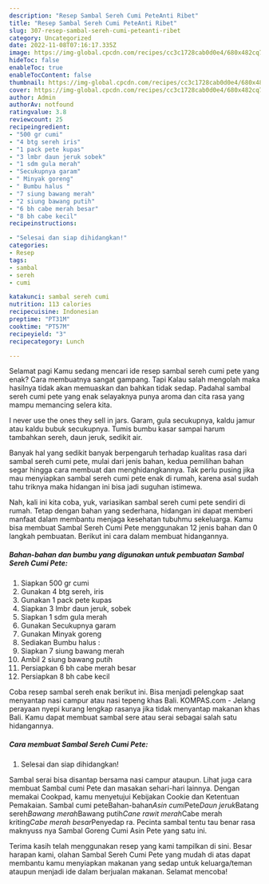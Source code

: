 ```yaml
---
description: "Resep Sambal Sereh Cumi PeteAnti Ribet"
title: "Resep Sambal Sereh Cumi PeteAnti Ribet"
slug: 307-resep-sambal-sereh-cumi-peteanti-ribet
category: Uncategorized
date: 2022-11-08T07:16:17.335Z
image: https://img-global.cpcdn.com/recipes/cc3c1728cab0d0e4/680x482cq70/sambal-sereh-cumi-pete-foto-resep-utama.jpg
hideToc: false
enableToc: true
enableTocContent: false
thumbnail: https://img-global.cpcdn.com/recipes/cc3c1728cab0d0e4/680x482cq70/sambal-sereh-cumi-pete-foto-resep-utama.jpg
cover: https://img-global.cpcdn.com/recipes/cc3c1728cab0d0e4/680x482cq70/sambal-sereh-cumi-pete-foto-resep-utama.jpg
author: Admin
authorAv: notfound
ratingvalue: 3.8
reviewcount: 25
recipeingredient:
- "500 gr cumi"
- "4 btg sereh iris"
- "1 pack pete kupas"
- "3 lmbr daun jeruk sobek"
- "1 sdm gula merah"
- "Secukupnya garam"
- " Minyak goreng"
- " Bumbu halus "
- "7 siung bawang merah"
- "2 siung bawang putih"
- "6 bh cabe merah besar"
- "8 bh cabe kecil"
recipeinstructions:

- "Selesai dan siap dihidangkan!"
categories:
- Resep
tags:
- sambal
- sereh
- cumi

katakunci: sambal sereh cumi 
nutrition: 113 calories
recipecuisine: Indonesian
preptime: "PT31M"
cooktime: "PT57M"
recipeyield: "3"
recipecategory: Lunch

---
```



Selamat pagi Kamu sedang mencari ide resep sambal sereh cumi pete yang enak? Cara membuatnya sangat gampang. Tapi Kalau salah mengolah maka hasilnya tidak akan memuaskan dan bahkan tidak sedap. Padahal sambal sereh cumi pete yang enak selayaknya punya aroma dan cita rasa yang mampu memancing selera kita.


I never use the ones they sell in jars. Garam, gula secukupnya, kaldu jamur atau kaldu bubuk secukupnya. Tumis bumbu kasar sampai harum tambahkan sereh, daun jeruk, sedikit air.

Banyak hal yang sedikit banyak berpengaruh terhadap kualitas rasa dari sambal sereh cumi pete, mulai dari jenis bahan, kedua pemilihan bahan segar hingga cara membuat dan menghidangkannya. Tak perlu pusing jika mau menyiapkan sambal sereh cumi pete enak di rumah, karena asal sudah tahu triknya maka hidangan ini bisa jadi suguhan istimewa.


Nah, kali ini kita coba, yuk, variasikan sambal sereh cumi pete sendiri di rumah. Tetap dengan bahan yang sederhana, hidangan ini dapat memberi manfaat dalam membantu menjaga kesehatan tubuhmu sekeluarga. Kamu bisa membuat Sambal Sereh Cumi Pete menggunakan 12 jenis bahan dan 0 langkah pembuatan. Berikut ini cara dalam membuat hidangannya.

<!--inarticleads1-->

##### Bahan-bahan dan bumbu yang digunakan untuk pembuatan Sambal Sereh Cumi Pete:

1. Siapkan 500 gr cumi
1. Gunakan 4 btg sereh, iris
1. Gunakan 1 pack pete kupas
1. Siapkan 3 lmbr daun jeruk, sobek
1. Siapkan 1 sdm gula merah
1. Gunakan Secukupnya garam
1. Gunakan  Minyak goreng
1. Sediakan  Bumbu halus :
1. Siapkan 7 siung bawang merah
1. Ambil 2 siung bawang putih
1. Persiapkan 6 bh cabe merah besar
1. Persiapkan 8 bh cabe kecil


Coba resep sambal sereh enak berikut ini. Bisa menjadi pelengkap saat menyantap nasi campur atau nasi tepeng khas Bali. KOMPAS.com - Jelang perayaan nyepi kurang lengkap rasanya jika tidak menyantap makanan khas Bali. Kamu dapat membuat sambal sere atau serai sebagai salah satu hidangannya. 

<!--inarticleads2-->

##### Cara membuat Sambal Sereh Cumi Pete:


1. Selesai dan siap dihidangkan!

Sambal serai bisa disantap bersama nasi campur ataupun. Lihat juga cara membuat Sambal cumi Pete dan masakan sehari-hari lainnya. Dengan memakai Cookpad, kamu menyetujui Kebijakan Cookie dan Ketentuan Pemakaian. Sambal cumi peteBahan-bahan*Asin cumi*Pete*Daun jeruk*Batang sereh*Bawang merah*Bawang putih*Cane rawit merah*Cabe merah kriting*Cabe merah besar*Penyedap ra. Pecinta sambal tentu tau benar rasa maknyuss nya Sambal Goreng Cumi Asin Pete yang satu ini. 

Terima kasih telah menggunakan resep yang kami tampilkan di sini. Besar harapan kami, olahan Sambal Sereh Cumi Pete yang mudah di atas dapat membantu kamu menyiapkan makanan yang sedap untuk keluarga/teman ataupun menjadi ide dalam berjualan makanan. Selamat mencoba!
